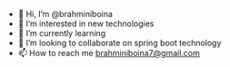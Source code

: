 - 👋 Hi, I’m @brahminiboina
- 👀 I’m interested in new technologies
- 🌱 I’m currently learning
- 💞️ I’m looking to collaborate on spring boot technology
- 📫 How to reach me brahminiboina7@gmail.com

<!---
brahminiboina/brahminiboina is a ✨ special ✨ repository because its `README.md` (this file) appears on your GitHub profile.
You can click the Preview link to take a look at your changes.
--->

